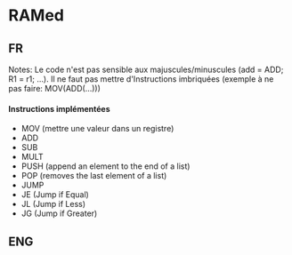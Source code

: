 # RAMed

## FR
Notes:
Le code n'est pas sensible aux majuscules/minuscules (add = ADD; R1 = r1; ...).
Il ne faut pas mettre d'Instructions imbriquées (exemple à ne pas faire: MOV(ADD(...)))

#### Instructions implémentées
- MOV (mettre une valeur dans un registre)
- ADD
- SUB
- MULT
- PUSH (append an element to the end of a list)
- POP (removes the last element of a list)
- JUMP
- JE (Jump if Equal)
- JL (Jump if Less)
- JG (Jump if Greater)

## ENG
